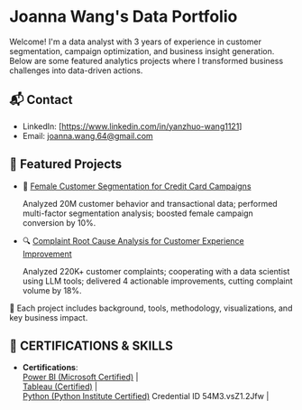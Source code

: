 # Joanna Wang's Data Portfolio

Welcome! I'm a data analyst with 3 years of experience in customer segmentation, campaign optimization, and business insight generation.
Below are some featured analytics projects where I transformed business challenges into data-driven actions.

## 📬 Contact
- LinkedIn: [https://www.linkedin.com/in/yanzhuo-wang1121]
- Email: joanna.wang.64@gmail.com


## 📌 Featured Projects
- 🎯 [Female Customer Segmentation for Credit Card Campaigns](./female-segmentation.md)
  
  Analyzed 20M customer behavior and transactional data; performed multi-factor segmentation analysis; boosted female campaign conversion by 10%.
  
- 🔍 [Complaint Root Cause Analysis for Customer Experience Improvement](./complaint-analysis.md)
  
  Analyzed 220K+ customer complaints; cooperating with a data scientist using LLM tools; delivered 4 actionable improvements, cutting complaint volume by 18%.
  
🧠 Each project includes background, tools, methodology, visualizations, and key business impact.

## 📌 CERTIFICATIONS & SKILLS
- **Certifications**:  
  [Power BI (Microsoft Certified)](https://learn.microsoft.com/en-us/users/yanzhuowang-6141/credentials/8cdec3f894c15c09?ref=https%3A%2F%2Fwww.linkedin.com%2F) |  
  [Tableau (Certified)](https://www.credly.com/badges/ca8eb172-a3c6-4980-98f2-07b9bec430d4/linked_in_profile) |  
  [Python (Python Institute Certified)](https://verify.openedg.org/) Credential ID 54M3.vsZ1.2Jfw |
